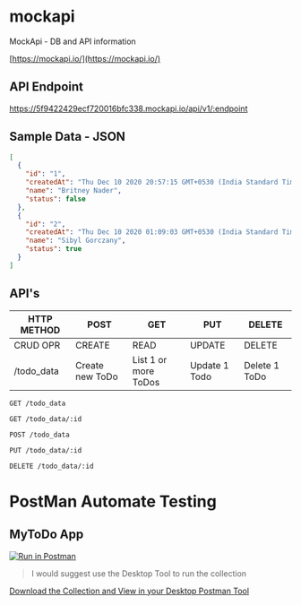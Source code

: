 # mockapi
MockApi - DB and API information

[https://mockapi.io/](https://mockapi.io/)

## API Endpoint

https://5f9422429ecf720016bfc338.mockapi.io/api/v1/:endpoint

## Sample Data - JSON

```json
[
  {
    "id": "1",
    "createdAt": "Thu Dec 10 2020 20:57:15 GMT+0530 (India Standard Time)",
    "name": "Britney Nader",
    "status": false
  },
  {
    "id": "2",
    "createdAt": "Thu Dec 10 2020 01:09:03 GMT+0530 (India Standard Time)",
    "name": "Sibyl Gorczany",
    "status": true
  }
]  

```

## API's 

| HTTP METHOD | POST            | GET       | PUT         | DELETE |
| ----------- | --------------- | --------- | ----------- | ------ |
| CRUD OPR    | CREATE          | READ      | UPDATE      | DELETE |
| /todo_data       | Create new ToDo | List 1 or more ToDos | Update 1 Todo | Delete 1 ToDo |

```
GET /todo_data

GET /todo_data/:id

POST /todo_data

PUT /todo_data/:id

DELETE /todo_data/:id
```


# PostMan Automate Testing

## MyToDo App

[![Run in Postman](https://run.pstmn.io/button.svg)](https://app.getpostman.com/run-collection/75acbec7d75cdf59bf04)

> I would suggest use the Desktop Tool to run the collection

[Download the Collection and View in your Desktop Postman Tool](https://www.getpostman.com/collections/a18cc63176e2c2a3628e)
